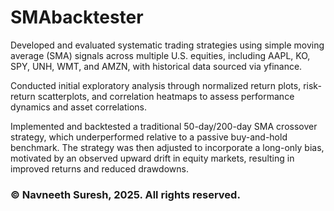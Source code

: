 # SMAbacktester
Developed and evaluated systematic trading strategies using simple moving average (SMA) signals across multiple U.S. equities, including AAPL, KO, SPY, UNH, WMT, and AMZN, with historical data sourced via yfinance. 

Conducted initial exploratory analysis through normalized return plots, risk-return scatterplots, and correlation heatmaps to assess performance dynamics and asset correlations. 

Implemented and backtested a traditional 50-day/200-day SMA crossover strategy, which underperformed relative to a passive buy-and-hold benchmark. The strategy was then adjusted to incorporate a long-only bias, motivated by an observed upward drift in equity markets, resulting in improved returns and reduced drawdowns.

### © Navneeth Suresh, 2025. All rights reserved.
